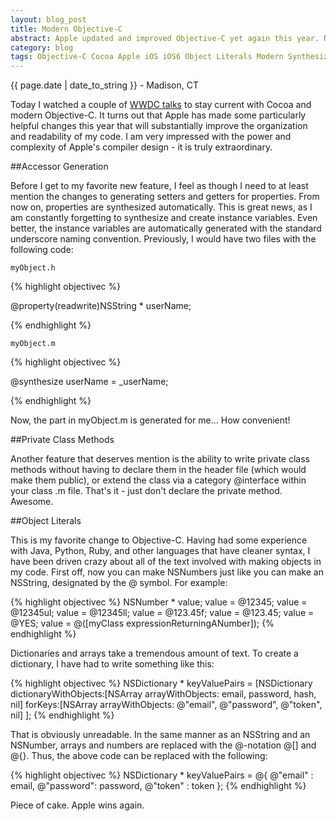 ```yaml
---
layout: blog_post
title: Modern Objective-C
abstract: Apple updated and improved Objective-C yet again this year. New features, available in the Xcode > 4.4 compiler, were outlined in the WWDC talks this Summer. I outline some of my favorites.
category: blog
tags: Objective-C Cocoa Apple iOS iOS6 Object Literals Modern Synthesize Property
---
```


{{ page.date | date_to_string }} - Madison, CT

<!--
Post content goes here.
-->

Today I watched a couple of [WWDC talks](https://developer.apple.com/wwdc/) to stay current with Cocoa and modern Objective-C. It turns out that Apple has made some particularly helpful changes this year that will substantially improve the organization and readability of my code. I am very impressed with the power and complexity of Apple's compiler design - it is truly extraordinary.

##Accessor Generation

Before I get to my favorite new feature, I feel as though I need to at least mention the changes to generating setters and getters for properties. From now on, properties are synthesized automatically. This is great news, as I am constantly forgetting to synthesize and create instance variables. Even better, the instance variables are automatically generated with the standard underscore naming convention. Previously, I would have two files with the following code:

	myObject.h

{% highlight objectivec %}

@property(readwrite)NSString * userName;

{% endhighlight %}

	myObject.m

{% highlight objectivec %}

@synthesize userName = _userName;

{% endhighlight %}

Now, the part in myObject.m is generated for me... How convenient!

##Private Class Methods

Another feature that deserves mention is the ability to write private class methods without having to declare them in the header file (which would make them public), or extend the class via a category @interface within your class .m file. That's it - just don't declare the private method. Awesome.

##Object Literals

This is my favorite change to Objective-C. Having had some experience with Java, Python, Ruby, and other languages that have cleaner syntax, I have been driven crazy about all of the text involved with making objects in my code. First off, now you can make NSNumbers just like you can make an NSString, designated by the @ symbol. For example:

{% highlight objectivec %}
	NSNumber * value;
	value = @12345;
	value = @12345ul;
	value = @12345ll;
	value = @123.45f;
	value = @123.45;
	value = @YES;
	value = @([myClass expressionReturningANumber]);
{% endhighlight %}

Dictionaries and arrays take a tremendous amount of text. To create a dictionary, I have had to write something like this:

{% highlight objectivec %}
NSDictionary * keyValuePairs = 
	[NSDictionary dictionaryWithObjects:[NSArray arrayWithObjects:
			email, 
			password, 
			hash, 
			nil] 
        forKeys:[NSArray arrayWithObjects:
        	@"email", 
        	@"password", 
        	@"token", 
    		nil]
    ];
{% endhighlight %}

That is obviously unreadable. In the same manner as an NSString and an NSNumber, arrays and numbers are replaced with the @-notation @[] and @{}. Thus, the above code can be replaced with the following:

{% highlight objectivec %}
NSDictionary * keyValuePairs = 
	@{ @"email" : email, @"password": password, @"token" : token };
{% endhighlight %}

Piece of cake. Apple wins again.